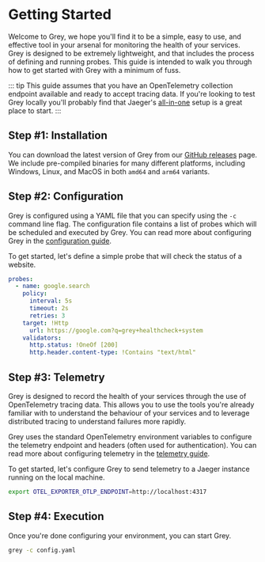 # Getting Started
Welcome to Grey, we hope you'll find it to be a simple, easy to use, and effective
tool in your arsenal for monitoring the health of your services. Grey is designed
to be extremely lightweight, and that includes the process of defining and running
probes. This guide is intended to walk you through how to get started with Grey
with a minimum of fuss.

::: tip
This guide assumes that you have an OpenTelemetry collection endpoint available and
ready to accept tracing data. If you're looking to test Grey locally you'll probably
find that Jaeger's [all-in-one](https://www.jaegertracing.io/docs/1.38/getting-started/)
setup is a great place to start.
:::

## Step #1: Installation
You can download the latest version of Grey from our [GitHub releases][release] page.
We include pre-compiled binaries for many different platforms, including Windows, Linux,
and MacOS in both `amd64` and `arm64` variants.

## Step #2: Configuration
Grey is configured using a YAML file that you can specify using the `-c` command line
flag. The configuration file contains a list of probes which will be scheduled and
executed by Grey. You can read more about configuring Grey in the [configuration guide](./configuration.md).

To get started, let's define a simple probe that will check the status of a website.

```yaml
probes:
  - name: google.search
    policy:
      interval: 5s
      timeout: 2s
      retries: 3
    target: !Http
      url: https://google.com?q=grey+healthcheck+system
    validators:
      http.status: !OneOf [200]
      http.header.content-type: !Contains "text/html"
```

## Step #3: Telemetry
Grey is designed to record the health of your services through the use of OpenTelemetry tracing
data. This allows you to use the tools you're already familiar with to understand the behaviour
of your services and to leverage distributed tracing to understand failures more rapidly.

Grey uses the standard OpenTelemetry environment variables to configure the telemetry endpoint
and headers (often used for authentication). You can read more about configuring telemetry in
the [telemetry guide](./telemetry.md).

To get started, let's configure Grey to send telemetry to a Jaeger instance running on the local
machine.

```bash
export OTEL_EXPORTER_OTLP_ENDPOINT=http://localhost:4317
```

## Step #4: Execution
Once you're done configuring your environment, you can start Grey.

```bash
grey -c config.yaml
```

[release]: https://github.com/SierraSoftworks/grey/releases
